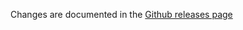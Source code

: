Changes are documented in the [Github releases page](https://github.com/nicgirault/express-crud-router-sequelize-v6-router/releases)

